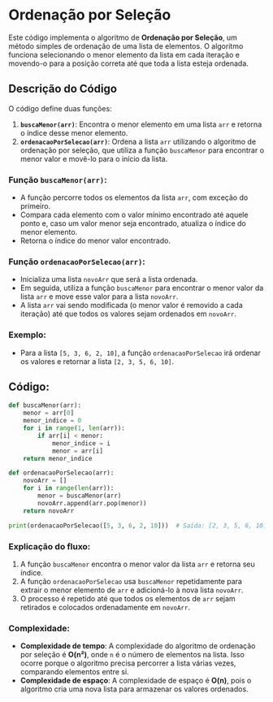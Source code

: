# Ordenação por Seleção

Este código implementa o algoritmo de **Ordenação por Seleção**, um método simples de ordenação de uma lista de elementos. O algoritmo funciona selecionando o menor elemento da lista em cada iteração e movendo-o para a posição correta até que toda a lista esteja ordenada.

## Descrição do Código

O código define duas funções:
1. **`buscaMenor(arr)`**: Encontra o menor elemento em uma lista `arr` e retorna o índice desse menor elemento.
2. **`ordenacaoPorSelecao(arr)`**: Ordena a lista `arr` utilizando o algoritmo de ordenação por seleção, que utiliza a função `buscaMenor` para encontrar o menor valor e movê-lo para o início da lista.

### Função `buscaMenor(arr)`:
- A função percorre todos os elementos da lista `arr`, com exceção do primeiro.
- Compara cada elemento com o valor mínimo encontrado até aquele ponto e, caso um valor menor seja encontrado, atualiza o índice do menor elemento.
- Retorna o índice do menor valor encontrado.

### Função `ordenacaoPorSelecao(arr)`:
- Inicializa uma lista `novoArr` que será a lista ordenada.
- Em seguida, utiliza a função `buscaMenor` para encontrar o menor valor da lista `arr` e move esse valor para a lista `novoArr`.
- A lista `arr` vai sendo modificada (o menor valor é removido a cada iteração) até que todos os valores sejam ordenados em `novoArr`.

### Exemplo:

- Para a lista `[5, 3, 6, 2, 10]`, a função `ordenacaoPorSelecao` irá ordenar os valores e retornar a lista `[2, 3, 5, 6, 10]`.

## Código:

```python
def buscaMenor(arr):
    menor = arr[0]
    menor_indice = 0
    for i in range(1, len(arr)):
        if arr[i] < menor:
            menor_indice = i
            menor = arr[i]      
    return menor_indice

def ordenacaoPorSelecao(arr):
    novoArr = []
    for i in range(len(arr)):
        menor = buscaMenor(arr)
        novoArr.append(arr.pop(menor))
    return novoArr

print(ordenacaoPorSelecao([5, 3, 6, 2, 10]))  # Saída: [2, 3, 5, 6, 10]
```

### Explicação do fluxo:
1. A função `buscaMenor` encontra o menor valor da lista `arr` e retorna seu índice.
2. A função `ordenacaoPorSelecao` usa `buscaMenor` repetidamente para extrair o menor elemento de `arr` e adicioná-lo à nova lista `novoArr`.
3. O processo é repetido até que todos os elementos de `arr` sejam retirados e colocados ordenadamente em `novoArr`.

### Complexidade:
- **Complexidade de tempo**: A complexidade do algoritmo de ordenação por seleção é **O(n²)**, onde `n` é o número de elementos na lista. Isso ocorre porque o algoritmo precisa percorrer a lista várias vezes, comparando elementos entre si.
- **Complexidade de espaço**: A complexidade de espaço é **O(n)**, pois o algoritmo cria uma nova lista para armazenar os valores ordenados.
